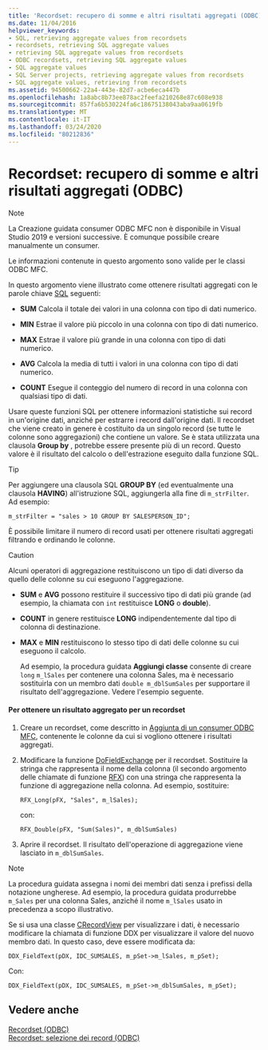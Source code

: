 ```yaml
---
title: 'Recordset: recupero di somme e altri risultati aggregati (ODBC)'
ms.date: 11/04/2016
helpviewer_keywords:
- SQL, retrieving aggregate values from recordsets
- recordsets, retrieving SQL aggregate values
- retrieving SQL aggregate values from recordsets
- ODBC recordsets, retrieving SQL aggregate values
- SQL aggregate values
- SQL Server projects, retrieving aggregate values from recordsets
- SQL aggregate values, retrieving from recordsets
ms.assetid: 94500662-22a4-443e-82d7-acbe6eca447b
ms.openlocfilehash: 1a8abc8b73ee878ac2feefa210268e87c608e938
ms.sourcegitcommit: 857fa6b530224fa6c18675138043aba9aa0619fb
ms.translationtype: MT
ms.contentlocale: it-IT
ms.lasthandoff: 03/24/2020
ms.locfileid: "80212836"
---
```

# <a name="recordset-obtaining-sums-and-other-aggregate-results-odbc"></a>Recordset: recupero di somme e altri risultati aggregati (ODBC)

> [!NOTE]
> La Creazione guidata consumer ODBC MFC non è disponibile in Visual Studio 2019 e versioni successive. È comunque possibile creare manualmente un consumer.

Le informazioni contenute in questo argomento sono valide per le classi ODBC MFC.

In questo argomento viene illustrato come ottenere risultati aggregati con le parole chiave [SQL](../../data/odbc/sql.md) seguenti:

- **SUM** Calcola il totale dei valori in una colonna con tipo di dati numerico.

- **MIN** Estrae il valore più piccolo in una colonna con tipo di dati numerico.

- **MAX** Estrae il valore più grande in una colonna con tipo di dati numerico.

- **AVG** Calcola la media di tutti i valori in una colonna con tipo di dati numerico.

- **COUNT** Esegue il conteggio del numero di record in una colonna con qualsiasi tipo di dati.

Usare queste funzioni SQL per ottenere informazioni statistiche sui record in un'origine dati, anziché per estrarre i record dall'origine dati. Il recordset che viene creato in genere è costituito da un singolo record (se tutte le colonne sono aggregazioni) che contiene un valore. Se è stata utilizzata una clausola **Group by** , potrebbe essere presente più di un record. Questo valore è il risultato del calcolo o dell'estrazione eseguito dalla funzione SQL.

> [!TIP]
>  Per aggiungere una clausola SQL **GROUP BY** (ed eventualmente una clausola **HAVING**) all'istruzione SQL, aggiungerla alla fine di `m_strFilter`. Ad esempio:

```
m_strFilter = "sales > 10 GROUP BY SALESPERSON_ID";
```

È possibile limitare il numero di record usati per ottenere risultati aggregati filtrando e ordinando le colonne.

> [!CAUTION]
>  Alcuni operatori di aggregazione restituiscono un tipo di dati diverso da quello delle colonne su cui eseguono l'aggregazione.

- **SUM** e **AVG** possono restituire il successivo tipo di dati più grande (ad esempio, la chiamata con `int` restituisce **LONG** o **double**).

- **COUNT** in genere restituisce **LONG** indipendentemente dal tipo di colonna di destinazione.

- **MAX** e **MIN** restituiscono lo stesso tipo di dati delle colonne su cui eseguono il calcolo.

     Ad esempio, la procedura guidata **Aggiungi classe** consente di creare `long` `m_lSales` per contenere una colonna Sales, ma è necessario sostituirla con un membro dati `double m_dblSumSales` per supportare il risultato dell'aggregazione. Vedere l'esempio seguente.

#### <a name="to-obtain-an-aggregate-result-for-a-recordset"></a>Per ottenere un risultato aggregato per un recordset

1. Creare un recordset, come descritto in [Aggiunta di un consumer ODBC MFC](../../mfc/reference/adding-an-mfc-odbc-consumer.md), contenente le colonne da cui si vogliono ottenere i risultati aggregati.

1. Modificare la funzione [DoFieldExchange](../../mfc/reference/crecordset-class.md#dofieldexchange) per il recordset. Sostituire la stringa che rappresenta il nome della colonna (il secondo argomento delle chiamate di funzione [RFX](../../data/odbc/record-field-exchange-using-rfx.md)) con una stringa che rappresenta la funzione di aggregazione nella colonna. Ad esempio, sostituire:

    ```
    RFX_Long(pFX, "Sales", m_lSales);
    ```

     con:

    ```
    RFX_Double(pFX, "Sum(Sales)", m_dblSumSales)
    ```

1. Aprire il recordset. Il risultato dell'operazione di aggregazione viene lasciato in `m_dblSumSales`.

> [!NOTE]
>  La procedura guidata assegna i nomi dei membri dati senza i prefissi della notazione ungherese. Ad esempio, la procedura guidata produrrebbe `m_Sales` per una colonna Sales, anziché il nome `m_lSales` usato in precedenza a scopo illustrativo.

Se si usa una classe [CRecordView](../../mfc/reference/crecordview-class.md) per visualizzare i dati, è necessario modificare la chiamata di funzione DDX per visualizzare il valore del nuovo membro dati. In questo caso, deve essere modificata da:

```
DDX_FieldText(pDX, IDC_SUMSALES, m_pSet->m_lSales, m_pSet);
```

Con:

```
DDX_FieldText(pDX, IDC_SUMSALES, m_pSet->m_dblSumSales, m_pSet);
```

## <a name="see-also"></a>Vedere anche

[Recordset (ODBC)](../../data/odbc/recordset-odbc.md)<br/>
[Recordset: selezione dei record (ODBC)](../../data/odbc/recordset-how-recordsets-select-records-odbc.md)
